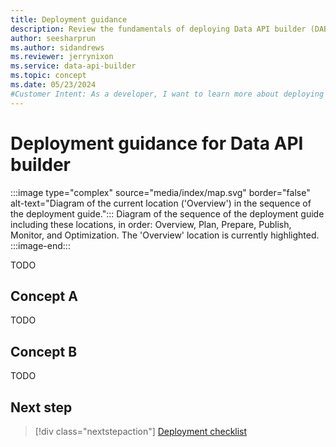 ```yaml
---
title: Deployment guidance
description: Review the fundamentals of deploying Data API builder (DAB) to Azure services or a self-hosted solution.
author: seesharprun
ms.author: sidandrews
ms.reviewer: jerrynixon
ms.service: data-api-builder
ms.topic: concept
ms.date: 05/23/2024
#Customer Intent: As a developer, I want to learn more about deploying DAB, so that I can determine the best option for my workload.
---
```


# Deployment guidance for Data API builder

:::image type="complex" source="media/index/map.svg" border="false" alt-text="Diagram of the current location ('Overview') in the sequence of the deployment guide.":::
Diagram of the sequence of the deployment guide including these locations, in order: Overview, Plan, Prepare, Publish, Monitor, and Optimization. The 'Overview' location is currently highlighted.
:::image-end:::

TODO

## Concept A

TODO

## Concept B

TODO

## Next step

> [!div class="nextstepaction"]
> [Deployment checklist](checklist.md)
